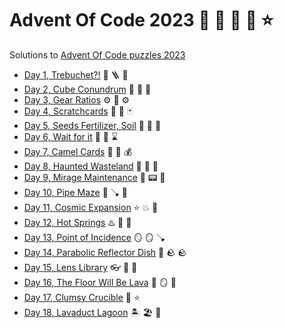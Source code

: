 Advent Of Code 2023 :santa: :elf: :elf: :elf: :star:
====================================================

Solutions to [Advent Of Code puzzles 2023](https://adventofcode.com/2023)

* [Day 1, Trebuchet?!](day1-trebuchet) :elf: :ladder: :bow_and_arrow:
* [Day 2, Cube Conundrum](day2-cube-conundrum) :ice_cube: :ice_cube: :ice_cube:
* [Day 3, Gear Ratios](da3-gear-ratios) :gear: :wrench: :gear:
* [Day 4, Scratchcards](day4-scratchcards) :game_die: :flower_playing_cards: :black_joker:
* [Day 5, Seeds Fertilizer, Soil](day5-seeds-fertilizer) :seedling: :herb: :cactus:
* [Day 6, Wait for it](day6-wait-for-it) :speedboat: :rowboat: :hourglass:
* [Day 7, Camel Cards](day7-camel-cards) :camel: :flower_playing_cards: :moneybag:
* [Day 8, Haunted Wasteland](day8-haunted-wasteland) :ghost: :ghost: :ghost:
* [Day 9, Mirage Maintenance](day9-mirage-maintenance) :palm_tree: :pager: :floppy_disk:
* [Day 10, Pipe Maze](day10-pipe-maze) :bathtub: :plunger: :shower:
* [Day 11, Cosmic Expansion](day11-cosmic-expansion) :star: :collision: :dizzy:
* [Day 12, Hot Springs](day12-hot-springs) :hotsprings: :bath: :sunrise_over_mountains:
* [Day 13, Point of Incidence](day13-point-of-incidence) :mirror: :mirror: :plunger:
* [Day 14, Parabolic Reflector Dish](day14-parabolic-reflector-dish) :satellite: :rock: :rock:
* [Day 15, Lens Library](day15-lens-library) :eyeglasses: :goggles: :deer:
* [Day 16, The Floor Will Be Lava](day16-the-floor-will-be-lava) :volcano: :mirror: :gem:
* [Day 17, Clumsy Crucible](day17-clumsy-crucible) :construction: :star:
* [Day 18, Lavaduct Lagoon](day18-lavaduct-lagoon) :desert_island: :beach_umbrella: :volcano:
